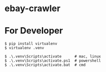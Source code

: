 # ebay-crawler



# For Developer

```
$ pip install virtualenv
$ virtualenv .venv

$ .\.venv\Scripts\activate      # mac, linux
$ .\.venv\Scripts\activate.ps1  # powershell
$ .\.venv\Scripts\activate.bat  # cmd
```